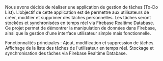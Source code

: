 Nous avons décidé de réaliser une application de gestion de tâches (To-Do List). 
L'objectif de cette application est de permettre aux utilisateurs de créer, modifier et supprimer des tâches personnelles. 
Les tâches seront stockées et synchronisées en temps réel via Firebase Realtime Database. Ce projet permet de démontrer la manipulation de données dans Firebase, ainsi que la gestion d'une interface utilisateur simple mais fonctionnelle.

Fonctionnalités principales :
Ajout, modification et suppression de tâches.
Affichage de la liste des tâches de l'utilisateur en temps réel.
Stockage et synchronisation des tâches via Firebase Realtime Database.
